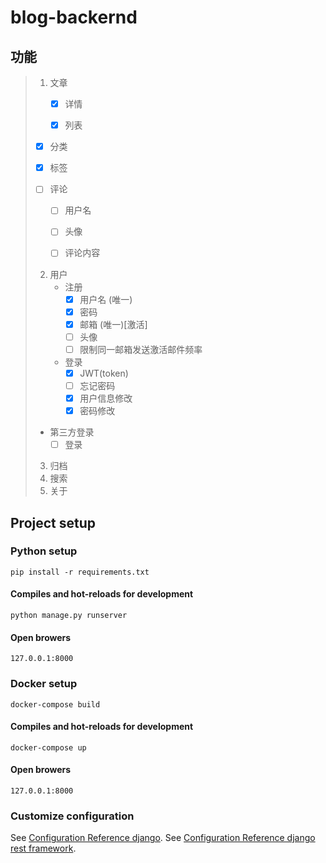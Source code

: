 # blog-backernd

## 功能

> 1. 文章
>    - [x] 详情
>    
>    - [x] 列表
>    
> 	- [x] 分类
>
>    - [x] 标签
>
>    + [ ] 评论
>
>      - [ ] 用户名
> 		- [ ] 头像
>    
>      - [ ] 评论内容
>
>
> 2. 用户
>    + 注册
>      - [x] 用户名 (唯一)
>      - [x] 密码
>      - [x] 邮箱 (唯一)[激活]
>      - [ ] 头像
>      - [ ] 限制同一邮箱发送激活邮件频率
>
>    + 登录
>      - [x] JWT(token) 
>      - [ ] 忘记密码
>      - [x] 用户信息修改
> 	  	- [x] 密码修改
> 	+ 第三方登录
> 	   - [ ] 登录
> 3. 归档
> 4. 搜索
> 5. 关于



## Project setup

### Python setup
```
pip install -r requirements.txt
```

#### Compiles and hot-reloads for development
```
python manage.py runserver
```

#### Open browers 
```
127.0.0.1:8000
```

### Docker setup
```
docker-compose build
```
#### Compiles and hot-reloads for development
```
docker-compose up
```
#### Open browers  
```
127.0.0.1:8000
```

### Customize configuration
See [Configuration Reference django](https://www.djangoproject.com/).
See [Configuration Reference django rest framework](https://www.django-rest-framework.org/).

[^_^]: 